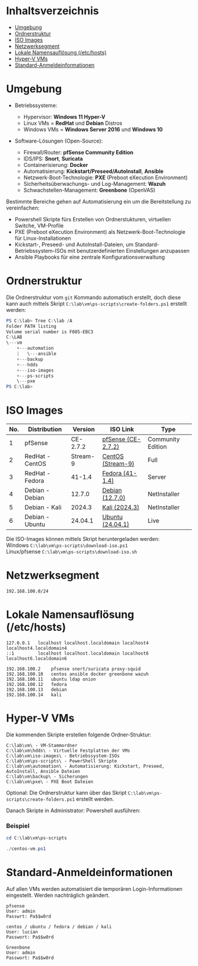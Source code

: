 # Inhaltsverzeichnis
- [Umgebung](#umgebung)
- [Ordnerstruktur](#ordnerstruktur)
- [ISO Images](#iso-images)
- [Netzwerksegment](#netzwerksegment)
- [Lokale Namensauflösung (/etc/hosts)](#lokale-namensauflösung-etchosts)
- [Hyper-V VMs](#hyper-v-vms)
- [Standard-Anmeldeinformationen](#standard-anmeldeinformationen)


# Umgebung

- Betriebssysteme:
    - Hypervisor: **Windows 11 Hyper-V**
    - Linux VMs = **RedHat** und **Debian** Distros
    - Windows VMs = **Windows Server 2016** und **Windows 10**

- Software-Lösungen (Open-Source):
    - Firewall/Router: **pfSense Community Edition**
    - IDS/IPS: **Snort**, **Suricata**
    - Containerisierung: **Docker**
    - Automatisierung: **Kickstart/Preseed/AutoInstall**, **Ansible**
    - Netzwerk-Boot-Technologie: **PXE** (Preboot eXecution Environment) 
    - Sicherheitsüberwachungs- und Log-Management: **Wazuh**
    - Schwachstellen-Management: **Greenbone** (OpenVAS)

Bestimmte Bereiche gehen auf Automatisierung ein um die Bereitstellung zu vereinfachen:

- Powershell Skripte fürs Erstellen von Ordnerstukturen, virtuellen Switche, VM-Profile
- PXE (Preboot eXecution Environment) als Netzwerk-Boot-Technologie für Linux-Installationen
- Kickstart-, Preseed- und AutoInstall-Dateien, um Standard-Betriebssystem-ISOs mit benutzerdefinierten Einstellungen anzupassen
- Ansible Playbooks für eine zentrale Konfigurationsverwaltung

# Ordnerstruktur

Die Ordnerstruktur vom `git` Kommando automatisch erstellt, doch diese kann auch mittels Skript `C:\lab\vm\ps-scripts\create-folders.ps1` erstellt werden:
```powershell
PS C:\lab> Tree C:\lab /A
Folder PATH listing
Volume serial number is F085-EBC3
C:\LAB
\---vm
    +---automation
    |   \---ansible
    +---backup
    +---hdds
    +---iso-images
    +---ps-scripts
    \---pxe
PS C:\lab>
```

# ISO Images

| No. | Distribution                | Version               | ISO Link                                                                                                                                                                                                                                     | Type         |
|-----|------------------------------|-----------------------|-----------------------------------------------------------------------------------------------------------------------------------------------------------------------------------------------------------------------------------------------|--------------|
| 1   | pfSense                     | CE-2.7.2             | [pfSense (CE-2.7.2)](https://mindrefinedde.sharepoint.com/sites/WB_CS_05/_layouts/15/download.aspx?SourceUrl=%2Fsites%2FWB%5FCS%5F05%2FFreigegebene%20Dokumente%2F%F0%9F%91%A9%E2%80%8D%F0%9F%8E%93%20Tutoring%2FISO%20images%2FpfSense%2DCE%2D2%2E7%2E2%2DRELEASE%2Damd64%2Eiso) | Community Edition |
| 2   | RedHat - CentOS             | Stream-9             | [CentOS (Stream-9)](https://mirrors.centos.org/mirrorlist?path=/9-stream/BaseOS/x86_64/iso/CentOS-Stream-9-latest-x86_64-dvd1.iso&redirect=1&protocol=https)                                                                                 | Full         |
| 3   | RedHat - Fedora             | 41-1.4               | [Fedora (41-1.4)](https://download.fedoraproject.org/pub/fedora/linux/releases/41/Server/x86_64/iso/Fedora-Server-dvd-x86_64-41-1.4.iso)                                                                                        | Server       |
| 4   | Debian - Debian             | 12.7.0               | [Debian (12.7.0)](https://cdimage.debian.org/debian-cd/current/amd64/iso-cd/debian-12.7.0-amd64-netinst.iso)                                                                                                                                | NetInstaller |
| 5   | Debian - Kali               | 2024.3               | [Kali (2024.3)](https://cdimage.kali.org/kali-2024.3/kali-linux-2024.3-installer-netinst-amd64.iso)                                                                                                                                          | NetInstaller |
| 6   | Debian - Ubuntu             | 24.04.1              | [Ubuntu (24.04.1)](https://releases.ubuntu.com/24.04.1/ubuntu-24.04.1-live-server-amd64.iso)                                                                                                                                                 | Live         |

Die ISO-Images können mittels Skript heruntergeladen werden:  
Windows `C:\lab\vm\ps-scripts\download-iso.ps1`  
Linux/pfsense `C:\lab\vm\ps-scripts\download-iso.sh`  

# Netzwerksegment

`192.168.100.0/24`

# Lokale Namensauflösung (/etc/hosts)

```plaintext
127.0.0.1   localhost localhost.localdomain localhost4 localhost4.localdomain4
::1         localhost localhost.localdomain localhost6 localhost6.localdomain6

192.168.100.2    pfsense snort/suricata proxy-squid
192.168.100.10   centos ansible docker greenbone wazuh
192.168.100.11   ubuntu ldap onion
192.168.100.12   fedora
192.168.100.13   debian
192.168.100.14   kali
```


# Hyper-V VMs

Die kommenden Skripte erstellen folgende Ordner-Struktur:

```File Explorer
C:\lab\vm\ - VM-Stammordner 
C:\lab\vm\hdds\ - Virtuelle Festplatten der VMs
C:\lab\vm\iso-images\ - Betriebssystem-ISOs
C:\lab\vm\ps-scripts\ - PowerShell Skripte
C:\lab\vm\automation\ - Automatisierung: Kickstart, Preseed, AutoInstall, Ansible Dateien
C:\lab\vm\backup\ - Sicherungen
C:\lab\vm\pxe\ - PXE Boot Dateien
```
Optional: Die Ordnerstruktur kann über das Skript `C:\lab\vm\ps-scripts\create-folders.ps1` erstellt werden.

Danach Skripte in Administrator: Powershell ausführen:

### Beispiel
```powershell
cd C:\lab\vm\ps-scripts
```
```powershell
./centos-vm.ps1
```

# Standard-Anmeldeinformationen

Auf allen VMs werden automatisiert die temporären Login-Informationen eingestellt. Werden nachträglich geändert. 

```plaintext
pfsense
User: admin
Passwrt: Pa$$w0rd

centos / ubuntu / fedora / debian / kali
User: lucian
Passwort: Pa$$w0rd

Greenbone
User: admin
Passwort: Pa$$w0rd
```
